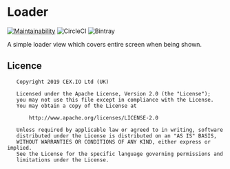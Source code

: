 # Loader

[![Maintainability](https://api.codeclimate.com/v1/badges/8d9d3ffdf29a1f5da533/maintainability)](https://codeclimate.com/github/decent-finance/loader/maintainability) ![CircleCI](https://img.shields.io/circleci/build/github/decent-finance/loader?token=c7397c2a9d3b748fe390c30b7c92c91f8c765ccd) ![Bintray](https://img.shields.io/bintray/v/decent-finance/utils/com.cexdirect.loader)

A simple loader view which covers entire screen when being shown.

## Licence

```
   Copyright 2019 CEX.​IO Ltd (UK)

   Licensed under the Apache License, Version 2.0 (the "License");
   you may not use this file except in compliance with the License.
   You may obtain a copy of the License at

       http://www.apache.org/licenses/LICENSE-2.0

   Unless required by applicable law or agreed to in writing, software
   distributed under the License is distributed on an "AS IS" BASIS,
   WITHOUT WARRANTIES OR CONDITIONS OF ANY KIND, either express or implied.
   See the License for the specific language governing permissions and
   limitations under the License.
```
